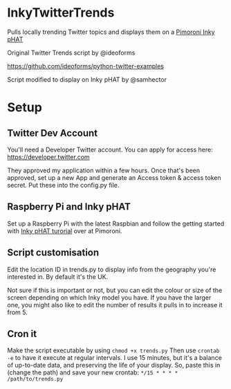 # InkyTwitterTrends
Pulls locally trending Twitter topics and displays them on a [Pimoroni Inky pHAT](https://shop.pimoroni.com/products/inky-phat)

Original Twitter Trends script by @ideoforms

https://github.com/ideoforms/python-twitter-examples

Script modified to display on Inky pHAT by @samhector

# Setup
## Twitter Dev Account

You'll need a Developer Twitter account. You can apply for access here: https://developer.twitter.com 

They approved my application within a few hours. Once that's been approved, set up a new App and generate an Access token & access token secret. Put these into the config.py file.

## Raspberry Pi and Inky pHAT

Set up a Raspberry Pi with the latest Raspbian and follow the getting started with [Inky pHAT turorial](https://learn.pimoroni.com/tutorial/sandyj/getting-started-with-inky-phat) over at Pimoroni. 

## Script customisation

Edit the location ID in trends.py to display info from the geography you're interested in. By default it's the UK.

Not sure if this is important or not, but you can edit the colour or size of the screen depending on which Inky model you have. If you have the larger one, you might also like to edit the number of results it pulls in to increase it from 5.

## Cron it

Make the script executable by using `chmod +x trends.py`
Then use `crontab -e` to have it execute at regular intervals. I use 15 minutes, but it's a balance of up-to-date data, and preserving the life of your display. 
So, paste this in (change the path) and save your new crontab: `*/15 * * * * /path/to/trends.py`
